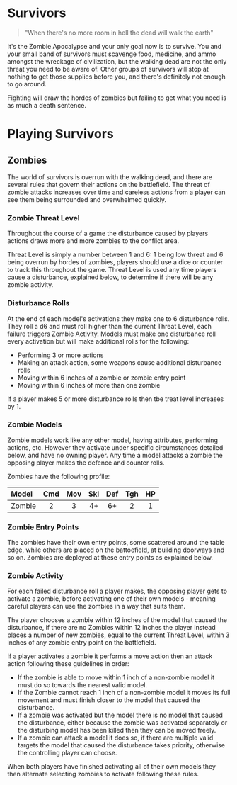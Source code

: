 # Survivors

> "When there's no more room in hell the dead will walk the earth"

It's the Zombie Apocalypse and your only goal now is to survive. You and your small band of survivors must scavenge food, medicine, and ammo amongst the wreckage of civilization, but the walking dead are not the only threat you need to be aware of. Other groups of survivors will stop at nothing to get those supplies before you, and there's definitely not enough to go around. 

Fighting will draw the hordes of zombies but failing to get what you need is as much a death sentence.

# Playing Survivors

## Zombies

The world of survivors is overrun with the walking dead, and there are several rules that govern their actions on the battlefield. The threat of zombie attacks increases over time and careless actions from a player can see them being surrounded and overwhelmed quickly.

### Zombie Threat Level

Throughout the course of a game the disturbance caused by players actions draws more and more zombies to the conflict area.

Threat Level is simply a number between 1 and 6: 1 being low threat and 6 being overrun by hordes of zombies, players should use a dice or counter to track this throughout the game. Threat Level is used any time players cause a disturbance, explained below, to determine if there will be any zombie activity.

### Disturbance Rolls

At the end of each model's activations they make one to 6 disturbance rolls. They roll a d6 and must roll higher than the current Threat Level, each failure triggers Zombie Activity. Models must make one disturbance roll every activation but will make additional rolls for the following:

- Performing 3 or more actions
- Making an attack action, some weapons cause additional disturbance rolls
- Moving within 6 inches of a zombie or zombie entry point
- Moving within 6 inches of more than one zombie

If a player makes 5 or more disturbance rolls then tbe treat level increases by 1.

### Zombie Models

Zombie models work like any other model, having attributes, performing actions, etc. However they activate under specific circumstances detailed below, and have no owning player. Any time a model attacks a zombie the opposing player makes the defence and counter rolls.

Zombies have the following profile:

| Model  | Cmd | Mov | Skl | Def | Tgh | HP  |
| :----- | :-: | :-: | :-: | :-: | :-: | :-: |
| Zombie |  2  |  3  |  4+ |  6+ |  2  |  1  | 

### Zombie Entry Points

The zombies have their own entry points, some scattered around the table edge, while others are placed on the battoefield, at building doorways and so on. Zombies are deployed at these entry points as explained below.

### Zombie Activity

For each failed disturbance roll a player makes, the opposing player gets to activate a zombie, before activating one of their own models - meaning careful players can use the zombies in a way that suits them.

The player chooses a zombie within 12 inches of the model that caused the disturbance, if there are no Zombies within 12 inches the player instead places a number of new zombies, equal to the current Threat Level, within 3 inches of any zombie entry point on the battlefield.

If a player activates a zombie it performs a move action then an attack action following these guidelines in order:

- If the zombie is able to move within 1 inch of a non-zombie model it must do so towards the nearest valid model.
- If the Zombie cannot reach 1 inch of a non-zombie model it moves its full movement and must finish closer to the model that caused the disturbance.
- If a zombie was activated but the model there is no model that caused the disturbance, either because the zombie was activated separately or the disturbing model has been killed then they can be moved freely.
- If a zombie can attack a model it does so, if there are multiple valid targets the model that caused the disturbance takes priority, otherwise the controlling player can choose.

When both players have finished activating all of their own models they then alternate selecting zombies to activate following these rules.
